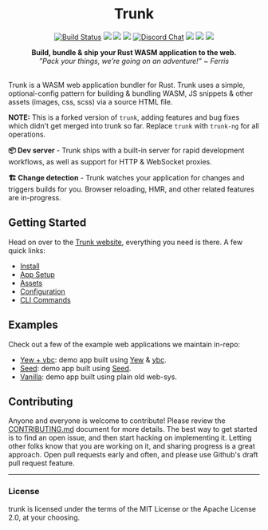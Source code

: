 <h1 align="center">Trunk</h1>
<div align="center">

[![Build Status](https://github.com/thedodd/trunk/actions/workflows/ci.yaml/badge.svg?branch=master)](https://github.com/thedodd/trunk/actions)
[![](https://img.shields.io/crates/v/trunk.svg?color=brightgreen&style=flat-square)](https://crates.io/crates/trunk)
[![](https://img.shields.io/homebrew/v/trunk?color=brightgreen&style=flat-square)](https://formulae.brew.sh/formula/trunk)
![](https://img.shields.io/badge/license-MIT%2FApache--2.0-blue?style=flat-square)
[![Discord Chat](https://img.shields.io/discord/793890238267260958?logo=discord&style=flat-square)](https://discord.gg/JEPdBujTDr)
![](https://img.shields.io/crates/d/trunk?label=downloads%20%28crates.io%29&style=flat-square)
![](https://img.shields.io/github/downloads/thedodd/trunk/total?label=downloads%20%28GH%29&style=flat-square)
![](https://img.shields.io/homebrew/installs/dy/trunk?color=brightgreen&label=downloads%20%28brew%29&style=flat-square)

  <strong>
    Build, bundle & ship your Rust WASM application to the web.
  </strong>
  <br/>
  <i>
    ”Pack your things, we’re going on an adventure!” ~ Ferris
  </i>
</div>
<br/>

Trunk is a WASM web application bundler for Rust. Trunk uses a simple, optional-config pattern for building & bundling WASM, JS snippets & other assets (images, css, scss) via a source HTML file.

**NOTE:** This is a forked version of `trunk`, adding features and bug fixes which didn't get merged into trunk so far.
Replace `trunk` with `trunk-ng` for all operations.

**📦 Dev server** - Trunk ships with a built-in server for rapid development workflows, as well as support for HTTP & WebSocket proxies.

**🏗 Change detection** - Trunk watches your application for changes and triggers builds for you. Browser reloading, HMR, and other related features are in-progress.

## Getting Started
Head on over to the [Trunk website](https://trunkrs.dev), everything you need is there. A few quick links:
- [Install](https://trunkrs.dev/#install)
- [App Setup](https://trunkrs.dev/#app-setup)
- [Assets](https://trunkrs.dev/assets/)
- [Configuration](https://trunkrs.dev/configuration/)
- [CLI Commands](https://trunkrs.dev/commands/)

## Examples
Check out a few of the example web applications we maintain in-repo:
- [Yew + ybc](./examples/yew/README.md): demo app built using [Yew](https://yew.rs) & [ybc](https://github.com/thedodd/ybc).
- [Seed](./examples/seed/README.md): demo app built using [Seed](https://seed-rs.org).
- [Vanilla](./examples/vanilla/README.md): demo app built using plain old web-sys.

## Contributing
Anyone and everyone is welcome to contribute! Please review the [CONTRIBUTING.md](./CONTRIBUTING.md) document for more details. The best way to get started is to find an open issue, and then start hacking on implementing it. Letting other folks know that you are working on it, and sharing progress is a great approach. Open pull requests early and often, and please use Github's draft pull request feature.

---

### License
trunk is licensed under the terms of the MIT License or the Apache License 2.0, at your choosing.
